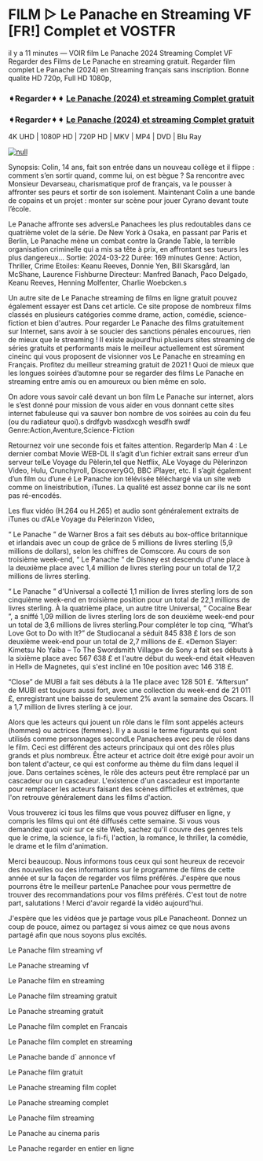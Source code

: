 # FILM ▷ Le Panache en Streaming VF [FR!] Complet et VOSTFR

il y a 11 minutes — VOIR film Le Panache 2024 Streaming Complet VF Regarder des Films de Le Panache en streaming gratuit. Regarder film complet Le Panache (2024) en Streaming français sans inscription. Bonne qualite HD 720p, Full HD 1080p,

### ➧Regarder➧➧ [Le Panache (2024) et streaming Complet gratuit](https://t.co/0b4TKK5vSY)

### ➧Regarder➧➧ [Le Panache (2024) et streaming Complet gratuit](https://t.co/0b4TKK5vSY)

4K UHD | 1080P HD | 720P HD | MKV | MP4 | DVD | Blu Ray

[![null](https://static.wixstatic.com/media/855a25_043b5abeb4ae4d35ac003198e7fe56ed~mv2.gif)](https://t.co/0b4TKK5vSY)

Synopsis: Colin, 14 ans, fait son entrée dans un nouveau collège et il flippe : comment s’en sortir quand, comme lui, on est bègue ? Sa rencontre avec Monsieur Devarseau, charismatique prof de français, va le pousser à affronter ses peurs et sortir de son isolement. Maintenant Colin a une bande de copains et un projet : monter sur scène pour jouer Cyrano devant toute l’école.

Le Panache affronte ses adversLe Panachees les plus redoutables dans ce quatrième volet de la série. De New York à Osaka, en passant par Paris et Berlin, Le Panache mène un combat contre la Grande Table, la terrible organisation criminelle qui a mis sa tête à prix, en affrontant ses tueurs les plus dangereux... Sortie: 2024-03-22 Durée: 169 minutes Genre: Action, Thriller, Crime Etoiles: Keanu Reeves, Donnie Yen, Bill Skarsgård, Ian McShane, Laurence Fishburne Directeur: Manfred Banach, Paco Delgado, Keanu Reeves, Henning Molfenter, Charlie Woebcken.s

Un autre site de Le Panache streaming de films en ligne gratuit pouvez également essayer est Dans cet article. Ce site propose de nombreux films classés en plusieurs catégories comme drame, action, comédie, science-fiction et bien d'autres. Pour regarder Le Panache des films gratuitement sur Internet, sans avoir à se soucier des sanctions pénales encourues, rien de mieux que le streaming ! Il existe aujourd’hui plusieurs sites streaming de séries gratuits et performants mais le meilleur actuellement est sûrement cineinc qui vous proposent de visionner vos Le Panache en streaming en Français. Profitez du meilleur streaming gratuit de 2021 ! Quoi de mieux que les longues soirées d’automne pour se regarder des films Le Panache en streaming entre amis ou en amoureux ou bien même en solo.

On adore vous savoir calé devant un bon film Le Panache sur internet, alors le s’est donné pour mission de vous aider en vous donnant cette sites internet fabuleuse qui va sauver bon nombre de vos soirées au coin du feu (ou du radiateur quoi).s drdfgvb wasdxcgh wesdfh swdf Genre:Action,Aventure,Science-Fiction

Retournez voir une seconde fois et faites attention. RegarderIp Man 4 : Le dernier combat Movie WEB-DL Il s’agit d’un fichier extrait sans erreur d’un serveur telLe Voyage du Pèlerin,tel que Netflix, ALe Voyage du Pèlerinzon Video, Hulu, Crunchyroll, DiscoveryGO, BBC iPlayer, etc. Il s’agit également d’un film ou d’une é Le Panache ion télévisée téléchargé via un site web comme on lineistribution, iTunes. La qualité est assez bonne car ils ne sont pas ré-encodés.

Les flux vidéo (H.264 ou H.265) et audio sont généralement extraits de iTunes ou d’ALe Voyage du Pèlerinzon Video,

“ Le Panache ” de Warner Bros a fait ses débuts au box-office britannique et irlandais avec un coup de grâce de 5 millions de livres sterling (5,9 millions de dollars), selon les chiffres de Comscore.
Au cours de son troisième week-end, “ Le Panache ” de Disney est descendu d'une place à la deuxième place avec 1,4 million de livres sterling pour un total de 17,2 millions de livres sterling.

“ Le Panache ” d'Universal a collecté 1,1 million de livres sterling lors de son cinquième week-end en troisième position pour un total de 22,1 millions de livres sterling. À la quatrième place, un autre titre Universal, “ Cocaine Bear ”, a sniffé 1,09 million de livres sterling lors de son deuxième week-end pour un total de 3,6 millions de livres sterling.Pour compléter le top cinq, “What’s Love Got to Do with It?” de Studiocanal a séduit 845 838 £ lors de son deuxième week-end pour un total de 2,7 millions de £.
«Demon Slayer: Kimetsu No Yaiba – To The Swordsmith Village» de Sony a fait ses débuts à la sixième place avec 567 638 £ et l'autre début du week-end était «Heaven in Hell» de Magnetes, qui s'est incliné en 10e position avec 146 318 £.

“Close” de MUBI a fait ses débuts à la 11e place avec 128 501 £. “Aftersun” de MUBI est toujours aussi fort, avec une collection du week-end de 21 011 £, enregistrant une baisse de seulement 2% avant la semaine des Oscars. Il a 1,7 million de livres sterling à ce jour.

Alors que les acteurs qui jouent un rôle dans le film sont appelés acteurs (hommes) ou actrices (femmes). Il y a aussi le terme figurants qui sont utilisés comme personnages secondLe Panachees avec peu de rôles dans le film. Ceci est différent des acteurs principaux qui ont des rôles plus grands et plus nombreux. Être acteur et actrice doit être exigé pour avoir un bon talent d'acteur, ce qui est conforme au thème du film dans lequel il joue. Dans certaines scènes, le rôle des acteurs peut être remplacé par un cascadeur ou un cascadeur. L'existence d'un cascadeur est importante pour remplacer les acteurs faisant des scènes difficiles et extrêmes, que l'on retrouve généralement dans les films d'action.

Vous trouverez ici tous les films que vous pouvez diffuser en ligne, y compris les films qui ont été diffusés cette semaine. Si vous vous demandez quoi voir sur ce site Web, sachez qu'il couvre des genres tels que le crime, la science, la fi-fi, l'action, la romance, le thriller, la comédie, le drame et le film d'animation.

Merci beaucoup. Nous informons tous ceux qui sont heureux de recevoir des nouvelles ou des informations sur le programme de films de cette année et sur la façon de regarder vos films préférés. J'espère que nous pourrons être le meilleur partenLe Panachee pour vous permettre de trouver des recommandations pour vos films préférés. C'est tout de notre part, salutations !
Merci d'avoir regardé la vidéo aujourd'hui.

J'espère que les vidéos que je partage vous plLe Panacheont. Donnez un coup de pouce, aimez ou partagez si vous aimez ce que nous avons partagé afin que nous soyons plus excités.

Le Panache film streaming vf

Le Panache streaming vf

Le Panache film en streaming

Le Panache film streaming gratuit

Le Panache streaming gratuit

Le Panache film complet en Francais

Le Panache film complet en streaming

Le Panache bande d` annonce vf

Le Panache film gratuit

Le Panache streaming film coplet

Le Panache streaming complet

Le Panache film streaming

Le Panache au cinema paris

Le Panache regarder en entier en ligne
